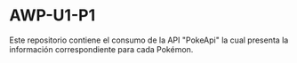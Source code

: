 # AWP-U1-P1
Este repositorio contiene el consumo de la API "PokeApi"  la cual presenta la información correspondiente para cada Pokémon. 
